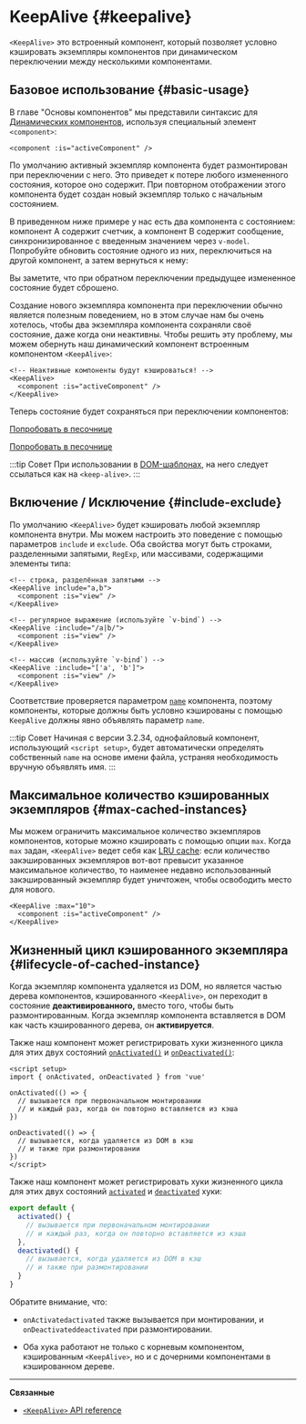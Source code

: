<script setup>
import SwitchComponent from './keep-alive-demos/SwitchComponent.vue'
</script>

# KeepAlive {#keepalive}

`<KeepAlive>` это встроенный компонент, который позволяет условно кэшировать экземпляры компонентов при динамическом переключении между несколькими компонентами.

## Базовое использование {#basic-usage}

В главе "Основы компонентов" мы представили синтаксис для [Динамических компонентов](/guide/essentials/component-basics#dynamic-components), используя специальный элемент `<component>`:

```vue-html
<component :is="activeComponent" />
```

По умолчанию активный экземпляр компонента будет размонтирован при переключении с него. Это приведет к потере любого измененного состояния, которое оно содержит. При повторном отображении этого компонента будет создан новый экземпляр только с начальным состоянием.

В приведенном ниже примере у нас есть два компонента с состоянием: компонент A содержит счетчик, а компонент B содержит сообщение, синхронизированное с введенным значением через `v-model`. Попробуйте обновить состояние одного из них, переключиться на другой компонент, а затем вернуться к нему:

<SwitchComponent />

Вы заметите, что при обратном переключении предыдущее измененное состояние будет сброшено.

Создание нового экземпляра компонента при переключении обычно является полезным поведением, но в этом случае нам бы очень хотелось, чтобы два экземпляра компонента сохраняли своё состояние, даже когда они неактивны. Чтобы решить эту проблему, мы можем обернуть наш динамический компонент встроенным компонентом `<KeepAlive>`:

```vue-html
<!-- Неактивные компоненты будут кэшироваться! -->
<KeepAlive>
  <component :is="activeComponent" />
</KeepAlive>
```

Теперь состояние будет сохраняться при переключении компонентов:

<SwitchComponent use-KeepAlive />

<div class="composition-api">

[Попробовать в песочнице](https://play.vuejs.org/#eNqtUsFOwzAM/RWrl4IGC+cqq2h3RFw495K12YhIk6hJi1DVf8dJSllBaAJxi+2XZz8/j0lhzHboeZIl1NadMA4sd73JKyVaozsHI9hnJqV+feJHmODY6RZS/JEuiL1uTTEXtiREnnINKFeAcgZUqtbKOqj7ruPKwe6s2VVguq4UJXEynAkDx1sjmeMYAdBGDFBLZu2uShre6ioJeaxIduAyp0KZ3oF7MxwRHWsEQmC4bXXDJWbmxpjLBiZ7DwptMUFyKCiJNP/BWUbO8gvnA+emkGKIgkKqRrRWfh+Z8MIWwpySpfbxn6wJKMGV4IuSs0UlN1HVJae7bxYvBuk+2IOIq7sLnph8P9u5DJv5VfpWWLaGqTzwZTCOM/M0IaMvBMihd04ruK+lqF/8Ajxms8EFbCiJxR8khsP6ncQosLWnWV6a/kUf2nqu75Fby04chA0iPftaYryhz6NBRLjdtajpHZTWPio=)

</div>
<div class="options-api">

[Попробовать в песочнице](https://play.vuejs.org/#eNqtU8tugzAQ/JUVl7RKWveMXFTIseofcHHAiawasPxArRD/3rVNSEhbpVUrIWB3x7PM7jAkuVL3veNJmlBTaaFsVraiUZ22sO0alcNedw2s7kmIPHS1ABQLQDEBAMqWvwVQzffMSQuDz1aI6VreWpPCEBtsJppx4wE1s+zmNoIBNLdOt8cIjzut8XAKq3A0NAIY/QNveFEyi8DA8kZJZjlGALQWPVSSGfNYJjVvujIJeaxItuMyo6JVzoJ9VxwRmtUCIdDfNV3NJWam5j7HpPOY8BEYkwxySiLLP1AWkbK4oHzmXOVS9FFOSM3jhFR4WTNfRslcO54nSwJKcCD4RsnZmJJNFPXJEl8t88quOuc39fCrHalsGyWcnJL62apYNoq12UQ8DLEFjCMy+kKA7Jy1XQtPlRTVqx+Jx6zXOJI1JbH4jejg3T+KbswBzXnFlz9Tjes/V/3CjWEHDsL/OYNvdCE8Wu3kLUQEhy+ljh+brFFu)

</div>

:::tip Совет
При использовании в [DOM-шаблонах](/guide/essentials/component-basics#dom-template-parsing-caveats), на него следует ссылаться как на `<keep-alive>`.
:::

## Включение / Исключение {#include-exclude}

По умолчанию `<KeepAlive>` будет кэшировать любой экземпляр компонента внутри. Мы можем настроить это поведение с помощью параметров `include` и `exclude`. Оба свойства могут быть строками, разделенными запятыми, `RegExp`, или массивами, содержащими элементы типа:

```vue-html
<!-- строка, разделённая запятыми -->
<KeepAlive include="a,b">
  <component :is="view" />
</KeepAlive>

<!-- регулярное выражение (используйте `v-bind`) -->
<KeepAlive :include="/a|b/">
  <component :is="view" />
</KeepAlive>

<!-- массив (используйте `v-bind`) -->
<KeepAlive :include="['a', 'b']">
  <component :is="view" />
</KeepAlive>
```

Соответствие проверяется параметром [`name`](/api/options-misc#name) компонента, поэтому компоненты, которые должны быть условно кэшированы с помощью `KeepAlive` должны явно объявлять параметр `name`.

:::tip Совет
Начиная с версии 3.2.34, однофайловый компонент, использующий `<script setup>`, будет автоматически определять собственный `name` на основе имени файла, устраняя необходимость вручную объявлять имя.
:::

## Максимальное количество кэшированных экземпляров {#max-cached-instances}

Мы можем ограничить максимальное количество экземпляров компонентов, которые можно кэшировать с помощью опции `max`. Когда `max` задан, `<KeepAlive>` ведет себя как [LRU cache](<https://en.wikipedia.org/wiki/Cache_replacement_policies#Least_recently_used_(LRU)>): если количество закэшированных экземпляров вот-вот превысит указанное максимальное количество, то наименее недавно использованный закэшированный экземпляр будет уничтожен, чтобы освободить место для нового.

```vue-html
<KeepAlive :max="10">
  <component :is="activeComponent" />
</KeepAlive>
```

## Жизненный цикл кэшированного экземпляра {#lifecycle-of-cached-instance}

Когда экземпляр компонента удаляется из DOM, но является частью дерева компонентов, кэшированного `<KeepAlive>`, он переходит в состояние **деактивированного,** вместо того, чтобы быть размонтированным. Когда экземпляр компонента вставляется в DOM как часть кэшированного дерева, он **активируется**.

<div class="composition-api">

Также наш компонент может регистрировать хуки жизненного цикла для этих двух состояний [`onActivated()`](/api/composition-api-lifecycle#onactivated) и [`onDeactivated()`](/api/composition-api-lifecycle#ondeactivated):

```vue
<script setup>
import { onActivated, onDeactivated } from 'vue'

onActivated(() => {
  // вызывается при первоначальном монтировании
  // и каждый раз, когда он повторно вставляется из кэша
})

onDeactivated(() => {
  // вызывается, когда удаляется из DOM в кэш
  // и также при размонтировании
})
</script>
```

</div>
<div class="options-api">

Также наш компонент может регистрировать хуки жизненного цикла для этих двух состояний [`activated`](/api/options-lifecycle#activated) и [`deactivated`](/api/options-lifecycle#deactivated) хуки:

```js
export default {
  activated() {
    // вызывается при первоначальном монтировании
    // и каждый раз, когда он повторно вставляется из кэша
  },
  deactivated() {
    // вызывается, когда удаляется из DOM в кэш
    // и также при размонтировании
  }
}
```

</div>

Обратите внимание, что:

- <span class="composition-api">`onActivated`</span><span class="options-api">`activated`</span> также вызывается при монтировании, и <span class="composition-api">`onDeactivated`</span><span class="options-api">`deactivated`</span> при размонтировании.

- Оба хука работают не только с корневым компонентом, кэшированным `<KeepAlive>`, но и с дочерними компонентами в кэшированном дереве.

---

**Связанные**

- [`<KeepAlive>` API reference](/api/built-in-components#keepalive)
